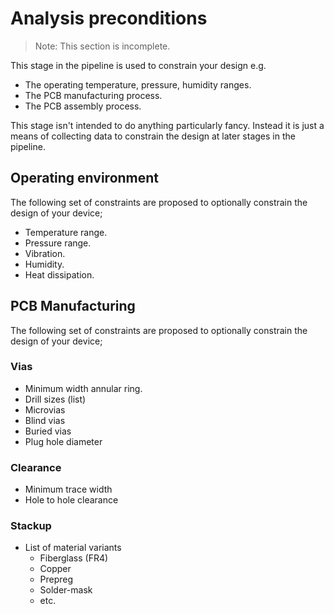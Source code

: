 # Analysis preconditions
> Note: This section is incomplete.

This stage in the pipeline is used to constrain your design e.g.
- The operating temperature, pressure, humidity ranges.
- The PCB manufacturing process.
- The PCB assembly process.

This stage isn't intended to do anything particularly fancy. Instead it is just
a means of collecting data to constrain the design at later stages in the
pipeline.

## Operating environment
The following set of constraints are proposed to optionally constrain the design of your device;
- Temperature range.
- Pressure range.
- Vibration.
- Humidity.
- Heat dissipation.

## PCB Manufacturing
The following set of constraints are proposed to optionally constrain the design of your device;

### Vias
- Minimum width annular ring.
- Drill sizes (list)
- Microvias
- Blind vias
- Buried vias
- Plug hole diameter

### Clearance
- Minimum trace width
- Hole to hole clearance

### Stackup
- List of material variants
  - Fiberglass (FR4)
  - Copper
  - Prepreg
  - Solder-mask
  - etc.